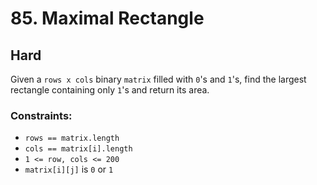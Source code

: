 # 85. Maximal Rectangle

## Hard

Given a `rows x cols` binary `matrix` filled with `0`'s and `1`'s, find the largest rectangle containing only `1`'s and
return its area.

### Constraints:

- `rows == matrix.length`
- `cols == matrix[i].length`
- `1 <= row, cols <= 200`
- `matrix[i][j]` is `0` or `1`
